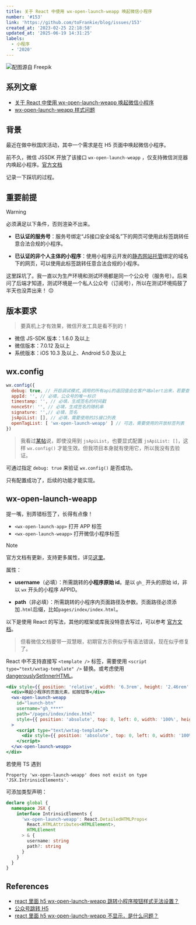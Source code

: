 ```yaml
---
title: 关于 React 中使用 wx-open-launch-weapp 唤起微信小程序
number: '#153'
link: 'https://github.com/toFrankie/blog/issues/153'
created_at: '2023-02-25 22:18:58'
updated_at: '2025-06-19 14:31:25'
labels:
  - 小程序
  - '2020'
---
```

![配图源自 Freepik](https://upload-images.jianshu.io/upload_images/5128488-0ff32ff14994a6e0.jpg?imageMogr2/auto-orient/strip%7CimageView2/2/w/1240)

## 系列文章

- [关于 React 中使用 wx-open-launch-weapp 唤起微信小程序](https://github.com/toFrankie/blog/issues/153)
- [wx-open-launch-weapp 样式问题](https://github.com/toFrankie/blog/issues/154)

## 背景

最近在做中秋国庆活动，其中一个需求是在 H5 页面中唤起微信小程序。

前不久，微信 JSSDK 开放了该接口 `wx-open-launch-weapp` ，仅支持微信浏览器内唤起小程序。[官方文档](https://developers.weixin.qq.com/doc/offiaccount/OA_Web_Apps/Wechat_Open_Tag.html#2)

记录一下踩坑的过程。

## 重要前提

> [!WARNING]
> 必须满足以下条件，否则渲染不出来。

- **已认证的服务号**：服务号绑定“JS接口安全域名”下的网页可使用此标签跳转任意合法合规的小程序。

- **已认证的非个人主体的小程序**：使用小程序云开发的[静态网站托管](https://developers.weixin.qq.com/miniprogram/dev/wxcloud/guide/staticstorage/introduction.html)绑定的域名下的网页，可以使用此标签跳转任意合法合规的小程序。

这里踩坑了。我一直以为生产环境和测试环境都是同一个公众号（服务号）。后来问了后端才知道，测试环境是一个私人公众号（订阅号），所以在测试环境捣鼓了半天也没弄出来！ 😔

## 版本要求

> 要真机上才有效果，微信开发工具是看不到的！

- 微信 JS-SDK 版本：1.6.0 及以上
- 微信版本：7.0.12 及以上
- 系统版本：iOS 10.3 及以上、Android 5.0 及以上

## wx.config

```js
wx.config({
  debug: true, // 开启调试模式,调用的所有api的返回值会在客户端alert出来，若要查看传入的参数，可以在pc端打开，参数信息会通过log打出，仅在pc端时才会打印
  appId: '', // 必填，公众号的唯一标识
  timestamp: '', // 必填，生成签名的时间戳
  nonceStr: '', // 必填，生成签名的随机串
  signature: '',// 必填，签名
  jsApiList: [], // 必填，需要使用的JS接口列表
  openTagList: [ 'wx-open-launch-weapp' ] // 可选，需要使用的开放标签列表
})
```

> 我看过[某帖](https://developers.weixin.qq.com/community/develop/article/doc/00002a05760be03915caee70e51413)说，即使没用到 `jsApiList`，也要显式配置 `jsApiList: []`，这样 `wx.config()` 才能生效。但我项目本身就有使用它，所以我没有去验证。

可通过指定 `debug: true` 来验证 `wx.config()` 是否成功。

只有配置成功了，后续的功能才能实现。

## wx-open-launch-weapp

提一嘴，别弄错标签了，长得有点像！

* `<wx-open-launch-app>` 打开 APP 标签
* `<wx-open-launch-weapp>` 打开微信小程序标签

> [!NOTE]
> 官方文档有更新，支持更多属性，详见[这里](https://developers.weixin.qq.com/doc/offiaccount/OA_Web_Apps/Wechat_Open_Tag.html#%E8%B7%B3%E8%BD%AC%E5%B0%8F%E7%A8%8B%E5%BA%8F%EF%BC%9Awx-open-launch-weapp)。
> 
属性：

- **username**（必填）：所需跳转的**小程序原始 id**。是以 `gh_` 开头的原始 id，非以 `wx` 开头的小程序 APPID。

- **path**（非必填）：所需跳转的小程序内页面路径及参数。页面路径必须添加`.html`后缀，比如`pages/index/index.html`。


以下是使用 React 的写法，其他的框架或库我没特意去写过，可以参考 [官方文档](https://developers.weixin.qq.com/doc/offiaccount/OA_Web_Apps/Wechat_Open_Tag.html)。

> 但看微信文档要带一双慧眼，初期官方示例似乎有语法错误，现在似乎修复了。

React 中不支持直接写 `<template />` 标签，需要使用 `<script type="text/wxtag-template" />` 替换。或考虑使用 [dangerouslySetInnerHTML](https://react.dev/reference/react-dom/components/common#dangerously-setting-the-inner-html)。

```jsx
<div style={{ position: 'relative', width: '6.3rem', height: '2.46rem' }}>
  <div>唤起小程序的页面元素，如按钮等</div>
  <wx-open-launch-weapp
    id="launch-btn"
    username="gh_****"
    path="/pages/index/index.html"
    style={{ position: 'absolute', top: 0, left: 0, width: '100%', height: '100%' }}
  >
    <script type="text/wxtag-template">
      <div style={{ position: 'absolute', top: 0, left: 0, width: '100%', height: '100%', opacity: 0 }} />
    </script>
  </wx-open-launch-weapp>
</div>
```

若使用 TS 遇到 

```
Property 'wx-open-launch-weapp' does not exist on type 'JSX.IntrinsicElements'.
```

可添加类型声明：

```ts
declare global {
  namespace JSX {
    interface IntrinsicElements {
      'wx-open-launch-weapp': React.DetailedHTMLProps<
        React.HTMLAttributes<HTMLElement>,
        HTMLElement
      > & {
        username: string
        path?: string
      }
    }
  }
}
```

## References

- [react 里面 h5 wx-open-launch-weapp 跳转小程序按钮样式无法设置？](https://developers.weixin.qq.com/community/develop/doc/00048ee3af87a0bd09aaee4c35b800?jumpto=comment&commentid=00004e8f228440dd0caae0a29568)
- [公众号跳转 H5](https://juejin.im/post/6868526637458128903)
- [react 里面 h5 wx-open-launch-weapp 不显示，是什么问题？](https://developers.weixin.qq.com/community/develop/doc/0004c86fcf80801413aab38fc5c000?_at=1576086274183)
